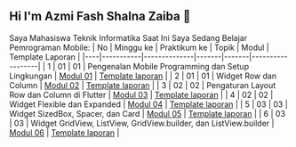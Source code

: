## Hi I'm Azmi Fash Shalna Zaiba 👋
Saya Mahasiswa Teknik Informatika
Saat Ini Saya Sedang Belajar Pemrograman Mobile:
| No | Minggu ke | Praktikum ke | Topik | Modul | Template Laporan |
|----|-----------|--------------|-------|-------|------------------|
| 1  | 01        | 01           | Pengenalan Mobile Programming dan Setup Lingkungan | [Modul 01](#) | [Template laporan](#) |
| 2  | 01        | 01           | Widget Row dan Column | [Modul 02](#) | [Template laporan](#) |
| 3  | 02        | 02           | Pengaturan Layout Row dan Column di Flutter | [Modul 03](#) | [Template laporan](#) |
| 4  | 02        | 02           | Widget Flexible dan Expanded | [Modul 04](#) | [Template laporan](#) |
| 5  | 03        | 03           | Widget SizedBox, Spacer, dan Card | [Modul 05](#) | [Template laporan](#) |
| 6  | 03        | 03           | Widget GridView, ListView, GridView.builder, dan ListView.builder | [Modul 06](#) | [Template laporan](#) |

<!--
**azmifasha/azmifasha** is a ✨ _special_ ✨ repository because its `README.md` (this file) appears on your GitHub profile.

Here are some ideas to get you started:

- 🔭 I’m currently working on ...
- 🌱 I’m currently learning ...
- 👯 I’m looking to collaborate on ...
- 🤔 I’m looking for help with ...
- 💬 Ask me about ...
- 📫 How to reach me: ...
- 😄 Pronouns: ...
- ⚡ Fun fact: ...
-->
